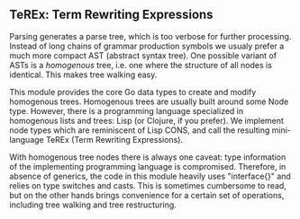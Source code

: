 ## TeREx: Term Rewriting Expressions

Parsing generates a parse tree, which is too verbose for further processing.
Instead of long chains of grammar production symbols we usualy prefer a
much more compact AST (abstract syntax tree). One possible variant of
ASTs is a *homogenous* tree, i.e. one where the structure of all nodes
is identical. This makes tree walking easy.

This module provides the core Go data types to create and modify
homogenous trees. Homogenous trees are usually built around some Node type.
However, there is a programming language specialized in homogenous lists and
trees: Lisp (or Clojure, if you prefer). We implement node types which are
reminiscent of Lisp CONS, and call the resulting mini-language TeREx
(Term Rewriting Expressions).

With homogenous tree nodes there is always one caveat: type information of the
implementing programming language is compromised. Therefore, in absence of generics,
the code in this module heavily uses "interface{}" and relies on type switches and
casts. This is sometimes cumbersome to read, but on the other hands brings convenience
for a certain set of operations, including tree walking and tree restructuring.
